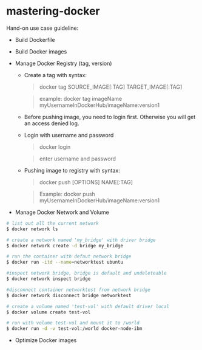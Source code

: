 # mastering-docker

Hand-on use case guideline:

- Build Dockerfile

- Build Docker images

- Manage Docker Registry (tag, version)

  - Create a tag with syntax: 
  
    >   docker tag SOURCE_IMAGE[:TAG] TARGET_IMAGE[:TAG]

    >   example: docker tag imageName myUsernameInDockerHub/imageName:version1
  
  - Before pushing image, you need to login first. Otherwise you will get an access denied log.
  
  - Login with username and password
  
    > docker login
  
    > enter username and password
  
  - Pushing image to registry with syntax:
  
    > docker push [OPTIONS] NAME[:TAG]
  
    > Example: docker push myUsernameInDockerHub/imageName:version1
    
  
- Manage Docker Network and Volume

```sh
# list out all the current network
$ docker network ls

# create a network named 'my_bridge' with driver bridge
$ docker network create -d bridge my_bridge

# run the container with defaut network bridge 
$ docker run -itd --name=networktest ubuntu

#inspect network bridge, bridge is default and undeleteable
$ docker network inspect bridge 

#disconnect container networktest from network bridge
$ docker network disconnect bridge networktest

# create a volume named 'test-vol' with default driver local
$ docker volume create test-vol

# run with volume test-vol and mount it to /world
$ docker run -d -v test-vol:/world docker-node-ibm
```

- Optimize Docker images
